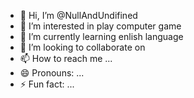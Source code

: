 - 👋 Hi, I’m @NullAndUndifined
- 👀 I’m interested in play computer game
- 🌱 I’m currently learning  enlish language
- 💞️ I’m looking to collaborate on 
- 📫 How to reach me ...
- 😄 Pronouns: ...
- ⚡ Fun fact: ...

<!---
NullAndUndifined/NullAndUndifined is a ✨ special ✨ repository because its `README.md` (this file) appears on your GitHub profile.
You can click the Preview link to take a look at your changes.
--->
